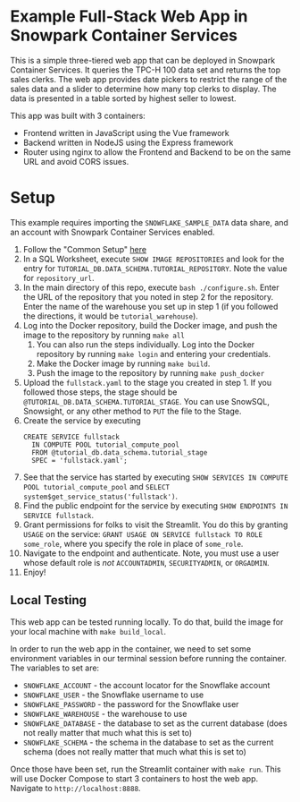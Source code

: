 # Example Full-Stack Web App in Snowpark Container Services
This is a simple three-tiered web app that can be deployed
in Snowpark Container Services. It queries the TPC-H 100 
data set and returns the top sales clerks. The web app
provides date pickers to restrict the range of the sales
data and a slider to determine how many top clerks to display.
The data is presented in a table sorted by highest seller
to lowest.

This app was built with 3 containers:
* Frontend written in JavaScript using the Vue framework
* Backend written in NodeJS using the Express framework
* Router using nginx to allow the Frontend and Backend to 
  be on the same URL and avoid CORS issues.


# Setup
This example requires importing the `SNOWFLAKE_SAMPLE_DATA`
data share, and an account with Snowpark Container Services
enabled.

1. Follow the "Common Setup" [here](https://docs.snowflake.com/en/LIMITEDACCESS/snowpark-containers/tutorials/common-setup)
2. In a SQL Worksheet, execute `SHOW IMAGE REPOSITORIES` and look
   for the entry for `TUTORIAL_DB.DATA_SCHEMA.TUTORIAL_REPOSITORY`.
   Note the value for `repository_url`.
3. In the main directory of this repo, execute 
   `bash ./configure.sh`. Enter the URL of the repository that you
   noted in step 2 for the repository. Enter the name of the warehouse
   you set up in step 1 (if you followed the directions, it would be
   `tutorial_warehouse`).
4. Log into the Docker repository, build the Docker image, and push
   the image to the repository by running `make all`
   1. You can also run the steps individually. Log into the Docker 
      repository by running `make login` and entering your credentials.
   2. Make the Docker image by running `make build`.
   3. Push the image to the repository by running `make push_docker`
5. Upload the `fullstack.yaml` to the stage you created in step 1. 
   If you followed those steps, the stage should be `@TUTORIAL_DB.DATA_SCHEMA.TUTORIAL_STAGE`. 
   You can use SnowSQL, Snowsight, or any other method to `PUT` the file to the Stage.
6. Create the service by executing
   ```
   CREATE SERVICE fullstack
     IN COMPUTE POOL tutorial_compute_pool
     FROM @tutorial_db.data_schema.tutorial_stage
     SPEC = 'fullstack.yaml';
   ```
7. See that the service has started by executing `SHOW SERVICES IN COMPUTE POOL tutorial_compute_pool` 
   and `SELECT system$get_service_status('fullstack')`.
8. Find the public endpoint for the service by executing `SHOW ENDPOINTS IN SERVICE fullstack`.
9. Grant permissions for folks to visit the Streamlit. You do this by granting 
   `USAGE` on the service: `GRANT USAGE ON SERVICE fullstack TO ROLE some_role`, 
   where you specify the role in place of `some_role`.
10. Navigate to the endpoint and authenticate. Note, you must use a user whose
   default role is _not_ `ACCOUNTADMIN`, `SECURITYADMIN`, or `ORGADMIN`.
11. Enjoy!


## Local Testing
This web app can be tested running locally. To do that, build the
image for your local machine with `make build_local`.

In order to run the web app in the container, we need to set some 
environment variables in our terminal session before running the 
container. The variables to set are:
* `SNOWFLAKE_ACCOUNT` - the account locator for the Snowflake account
* `SNOWFLAKE_USER` - the Snowflake username to use
* `SNOWFLAKE_PASSWORD` - the password for the Snowflake user
* `SNOWFLAKE_WAREHOUSE` - the warehouse to use
* `SNOWFLAKE_DATABASE` - the database to set as the current database (does not really matter that much what this is set to)
* `SNOWFLAKE_SCHEMA` - the schema in the database to set as the current schema (does not really matter that much what this is set to)

Once those have been set, run the Streamlit container with `make run`. This will 
use Docker Compose to start 3 containers to host the web app. Navigate
to `http://localhost:8888`.